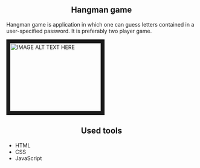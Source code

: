 <h2 style="text-align: center">Hangman game</h2>
<p>Hangman game is application in which one can guess letters contained in a user-specified password. It is preferably two player game.</p>

<a href="http://www.youtube.com/watch?feature=player_embedded&v=I77y1--lVVc
" target="_blank"><img src="http://img.youtube.com/vi/I77y1--lVVc/0.jpg" 
alt="IMAGE ALT TEXT HERE" width="240" height="180" border="10" /></a>

<h2 style="text-align: center">Used tools</h2>
<ul>
  <li>HTML</li>
  <li>CSS</li>
  <li>JavaScript</li>
</ul>
